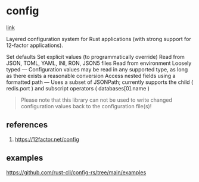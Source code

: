 # config

[link](https://github.com/rust-cli/config-rs)

Layered configuration system for Rust applications (with strong support for 12-factor applications).

Set defaults
Set explicit values (to programmatically override)
Read from JSON, TOML, YAML, INI, RON, JSON5 files
Read from environment
Loosely typed — Configuration values may be read in any supported type, as long as there exists a reasonable conversion
Access nested fields using a formatted path — Uses a subset of JSONPath; currently supports the child ( redis.port ) and subscript operators ( databases[0].name )

> Please note that this library can not be used to write changed configuration values back to the configuration file(s)!

## references

1. https://12factor.net/config

## examples

https://github.com/rust-cli/config-rs/tree/main/examples
